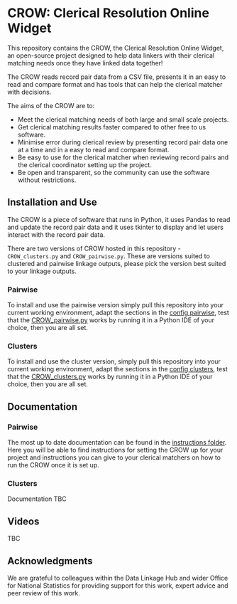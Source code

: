 # CROW: Clerical Resolution Online Widget
This repository contains the CROW, the Clerical Resolution Online Widget, an open-source project designed to help data linkers with their clerical matching needs once they have linked data together!

The CROW reads record pair data from a CSV file, presents it in an easy to read and compare format and has tools that can help the clerical matcher with decisions. 

The aims of the CROW are to:

* Meet the clerical matching needs of both large and small scale projects. 
* Get clerical matching results faster compared to other free to us software.
* Minimise error during clerical review by presenting record pair data one at a time and in a easy to read and compare format. 
* Be easy to use for the clerical matcher when reviewing record pairs and the clerical coordinator setting up the project. 
* Be open and transparent, so the community can use the software without restrictions. 

## Installation and Use
The CROW is a piece of software that runs in Python, it uses Pandas to read and update the record pair data and it uses tkinter to display and let users interact with the record pair data. 

There are two versions of CROW hosted in this repository - `CROW_clusters.py` and `CROW_pairwise.py`. These are versions suited to clustered and pairwise linkage outputs, please pick the version best suited to your linkage outputs.

### Pairwise 
To install and use the pairwise version simply pull this repository into your current working environment, adapt the sections in the [config pairwise](https://github.com/Data-Linkage/Clerical_Resolution_Online_Widget/blob/main/Config_pairwise.ini), test that the [CROW_pairwise.py](https://github.com/Data-Linkage/Clerical_Resolution_Online_Widget/blob/main/CROW_pairwise.py) works by running it in a Python IDE of your choice, then you are all set. 

### Clusters
To install and use the cluster version, simply pull this repository into your current working environment, adapt the sections in the [config clusters](https://github.com/Data-Linkage/Clerical_Resolution_Online_Widget/blob/main/Config_pairwise.ini), test that the [CROW_clusters.py](https://github.com/Data-Linkage/Clerical_Resolution_Online_Widget/blob/main/CROW_clusters.py) works by running it in a Python IDE of your choice, then you are all set. 


## Documentation
### Pairwise
The most up to date documentation can be found in the [instructions folder](https://github.com/Data-Linkage/Clerical_Resolution_Online_Widget/tree/main/Instructions). Here you will be able to find instructions for setting the CROW up for your project and instructions you can give to your clerical matchers on how to run the CROW once it is set up. 

### Clusters
Documentation TBC

## Videos 
TBC 

## Acknowledgments 
We are grateful to colleagues within the Data Linkage Hub and wider Office for National Statistics for providing support for this work, expert advice and peer review of this work. 
